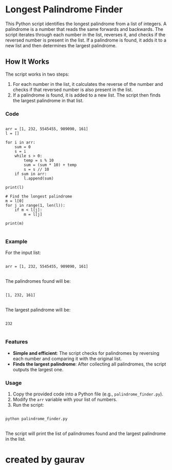 <!DOCTYPE html>
<html lang="en">
<head>
    <meta charset="UTF-8">
    <meta name="viewport" content="width=device-width, initial-scale=1.0">
    <title>README - Longest Palindrome Finder</title>
</head>
<body>

<h1>Longest Palindrome Finder</h1>

<p>This Python script identifies the longest palindrome from a list of integers. A palindrome is a number that reads the same forwards and backwards. The script iterates through each number in the list, reverses it, and checks if the reversed number is present in the list. If a palindrome is found, it adds it to a new list and then determines the largest palindrome.</p>

<h2>How It Works</h2>

<p>The script works in two steps:</p>

<ol>
    <li>For each number in the list, it calculates the reverse of the number and checks if that reversed number is also present in the list.</li>
    <li>If a palindrome is found, it is added to a new list. The script then finds the largest palindrome in that list.</li>
</ol>

<h3>Code</h3>

<pre>
<code>
arr = [1, 232, 5545455, 909090, 161]
l = []

for i in arr:
    sum = 0
    s = i
    while s > 0:
        temp = s % 10
        sum = (sum * 10) + temp
        s = s // 10
    if sum in arr:
        l.append(sum)

print(l)

# Find the longest palindrome
m = l[0]
for j in range(1, len(l)):
    if m < l[j]:
        m = l[j]

print(m)
</code>
</pre>

<h3>Example</h3>

<p>For the input list:</p>

<pre>
<code>
arr = [1, 232, 5545455, 909090, 161]
</code>
</pre>

<p>The palindromes found will be:</p>

<pre>
<code>
[1, 232, 161]
</code>
</pre>

<p>The largest palindrome will be:</p>

<pre>
<code>
232
</code>
</pre>

<h3>Features</h3>

<ul>
    <li><strong>Simple and efficient</strong>: The script checks for palindromes by reversing each number and comparing it with the original list.</li>
    <li><strong>Finds the largest palindrome</strong>: After collecting all palindromes, the script outputs the largest one.</li>
</ul>

<h3>Usage</h3>

<ol>
    <li>Copy the provided code into a Python file (e.g., <code>palindrome_finder.py</code>).</li>
    <li>Modify the <code>arr</code> variable with your list of numbers.</li>
    <li>Run the script:</li>
</ol>

<pre>
<code>
python palindrome_finder.py
</code>
</pre>

<p>The script will print the list of palindromes found and the largest palindrome in the list.</p>
<h1>created by gaurav</h1>

</body>
</html>
